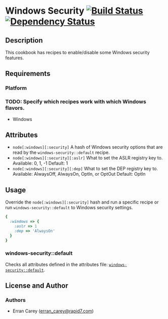 # Windows Security [![Build Status](https://secure.travis-ci.org/rapid7-cookbooks/windows-security.png)](http://travis-ci.org/rapid7-cookbooks/windows-security) [![Dependency Status](https://gemnasium.com/rapid7-cookbooks/windows-security.png)](https://gemnasium.com/rapid7-cookbooks/windows-security)
## Description
This cookbook has recipes to enable/disable some Windows security features.

## Requirements
### Platform
### TODO: Specify which recipes work with which Windows flavors.
* Windows

## Attributes
* `node[:windows][:security]` A hash of Windows security options that are read by the `windows-security::default` recipe.
* `node[:windows][:security][:aslr]` What to set the ASLR registry key to. Available: 0, 1, -1 Default: 1
* `node[:windows][:security][:dep]` What to set the DEP registry key to. Available: AlwaysOff, AlwaysOn, OptIn, or OptOut Default: OptIn
 
## Usage
Override the `node[:windows][:security]` hash and run a specific recipe or run `windows-security::default` to Windows security settings.

```ruby
{
  :windows => {
    :aslr => 1
    :dep => 'AlwaysOn'
  }
}
```

### windows-security::default
Checks all attributes defined in the attributes file: [`windows-security::default`](https://github.com/rapid7-cookbooks/rapid7-windows/blob/master/attributes/default.rb).

## License and Author
### Authors
* Erran Carey (erran_carey@rapid7.com)
